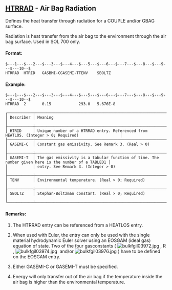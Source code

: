 ## [HTRRAD](https://help.hexagonmi.com/bundle/MSC_Nastran_2022.4/page/Nastran_Combined_Book/qrg/bulkfgil/TOC.HTRRAD.xhtml) - Air Bag Radiation

Defines the heat transfer through radiation for a COUPLE and/or GBAG surface.

Radiation is heat transfer from the air bag to the environment through the air bag surface. Used in SOL 700 only.

#### Format:

```nastran
$---1---$---2---$---3---$---4---$---5---$---6---$---7---$---8---$---9---$---10--$
HTRRAD  HTRID   GASBMI-CGASEMI-TTENV    SBOLTZ                                  
```
#### Example:

```nastran
$---1---$---2---$---3---$---4---$---5---$---6---$---7---$---8---$---9---$---10--$
HTRRAD  2       0.15            293.0   5.676E-8                                
```
```text
┌───────────┬────────────────────────────────────────────────────────────────────────────────────────────────────┐
│ Describer │ Meaning                                                                                            │
├───────────┼────────────────────────────────────────────────────────────────────────────────────────────────────┤
│ HTRID     │ Unique number of a HTRRAD entry. Referenced from HEATLOS. (Integer > 0; Required)                  │
├───────────┼────────────────────────────────────────────────────────────────────────────────────────────────────┤
│ GASEMI-C  │ Constant gas emissivity. See Remark 3. (Real > 0)                                                  │
├───────────┼────────────────────────────────────────────────────────────────────────────────────────────────────┤
│ GASEMI-T  │ The gas emissivity is a tabular function of time. The number given here is the number of a TABLED1 │
│           │ entry. See Remark 3. (Integer > 0)                                                                 │
├───────────┼────────────────────────────────────────────────────────────────────────────────────────────────────┤
│ TENV      │ Environmental temperature. (Real > 0; Required)                                                    │
├───────────┼────────────────────────────────────────────────────────────────────────────────────────────────────┤
│ SBOLTZ    │ Stephan-Boltzman constant. (Real > 0; Required)                                                    │
└───────────┴────────────────────────────────────────────────────────────────────────────────────────────────────┘
```
#### Remarks:

1. The HTRRAD entry can be referenced from a HEATLOS entry.

2. When used with Euler, the entry can only be used with the single material hydrodynamic Euler solver using an EOSGAM (ideal gas) equation of state. Two of the four gasconstants ( ![bulkfgil03972.jpg](https://help-be.hexagonmi.com/bundle/MSC_Nastran_2022.4/page/Nastran_Combined_Book/qrg/bulkfgil/../../../assets/bulkfgil03972.jpg?_LANG=enus) ,  R ,  ![bulkfgil03974.jpg](https://help-be.hexagonmi.com/bundle/MSC_Nastran_2022.4/page/Nastran_Combined_Book/qrg/bulkfgil/../../../assets/bulkfgil03974.jpg?_LANG=enus)  and/or  ![bulkfgil03976.jpg](https://help-be.hexagonmi.com/bundle/MSC_Nastran_2022.4/page/Nastran_Combined_Book/qrg/bulkfgil/../../../assets/bulkfgil03976.jpg?_LANG=enus) ) have to be defined on the EOSGAM entry.

3. Either GASEMI-C or GASEMI-T must be specified.

4. Energy will only transfer out of the air bag if the temperature inside the air bag is higher than the environmental temperature.

